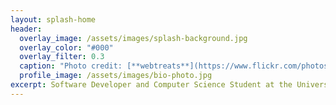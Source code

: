 ```yaml
---
layout: splash-home
header:
  overlay_image: /assets/images/splash-background.jpg
  overlay_color: "#000"
  overlay_filter: 0.3
  caption: "Photo credit: [**webtreats**](https://www.flickr.com/photos/webtreatsetc/5756834840)"
  profile_image: /assets/images/bio-photo.jpg
excerpt: Software Developer and Computer Science Student at the University of Guelph
---
```

